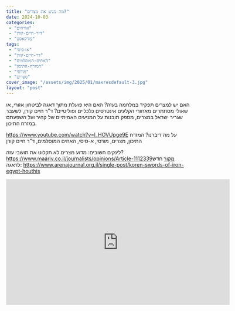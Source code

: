 ```yaml
---
title: "מה מניע את מצרים?"
date: 2024-10-03
categories: 
 - "אורחים"
 - "ד״ר-חיים-קורן"
 - "פודקאסט"
tags: 
 - "א-סיסי"
 - "דר-חיים-קורן"
 - "האחים-המוסלמים"
 - "המזרח-התיכון"
 - "מורסי"
 - "מצרים"
cover_image: "/assets/img/2025/01/maxresdefault-3.jpg"
layout: "post"
---
```


האם יש למצרים תפקיד במלחמה בעזה? האם היא פועלת מתוך דאגה לביטחון אזורי, או שאולי מסתתרים מאחורי הקלעים אינטרסים כלכליים ופוליטיים? ד”ר חיים קורן, לשעבר שגריר ישראל במצרים, מספק תובנות על המניעים האמיתיים של קהיר ועל השפעתם במזרח התיכון.

<https://www.youtube.com/watch?v=l_HOVUpge9E>
על מה דיברנו? המזרח התיכון, מצרים, מורסי, א-סיסי, האחים המוסלמים, ד”ר חיים קורן

לינקים חשובים: מדוע מצרים לא תקלוט את תושבי עזה? <https://www.maariv.co.il/journalists/opinions/Article-1112339מקור> חדש לדאגה: <https://www.arenajournal.org.il/single-post/koren-swords-of-iron-egypt-houthis>

<iframe width="610" height="343" src="https://www.youtube.com/embed/l_HOVUpge9E" frameborder="0" allow="accelerometer; autoplay; clipboard-write; encrypted-media; gyroscope; picture-in-picture; web-share" referrerpolicy="strict-origin-when-cross-origin" allowfullscreen></iframe>
